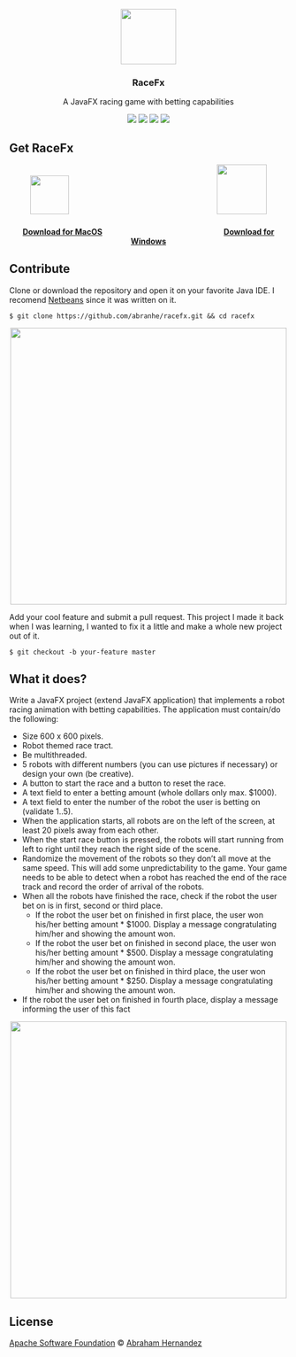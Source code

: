 
<p align="center">
  <img src="https://cdn.abranhe.com/projects/racefx/racefx.png" height="100">
  <h3 align="center">RaceFx</h3>
  <p align="center">A JavaFX racing game with betting capabilities<p>
	<p align="center"><a href="https://github.com/abranhe"><img src="https://abranhe.com/badge.svg"></a> <a href="https://cash.me/$abranhe"><img src="https://cdn.abranhe.com/badges/cash-me.svg"></a> <a href="https://www.patreon.com/abranhe"><img src="https://cdn.abranhe.com/badges/patreon.svg" /></a> <a href="https://paypal.me/abranhe/10"><img src="https://cdn.abranhe.com/badges/paypal.svg" /></a>

</p>

## Get RaceFx

<p align="center">
  <img src="https://upload.wikimedia.org/wikipedia/commons/thumb/f/fa/Apple_logo_black.svg/80px-Apple_logo_black.svg.png" height="70">                      
  <img src="https://images-wixmp-ed30a86b8c4ca887773594c2.wixmp.com/f/98c2d592-fb7a-4383-adf4-8fcea016dc75/d5kepm9-66efb2f9-b8f0-40c1-80f4-1c656fadad0a.png/v1/fill/w_894,h_894,strp/official_windows_8_logo_by_n_studios_2_d5kepm9-pre.png?token=eyJ0eXAiOiJKV1QiLCJhbGciOiJIUzI1NiJ9.eyJzdWIiOiJ1cm46YXBwOjdlMGQxODg5ODIyNjQzNzNhNWYwZDQxNWVhMGQyNmUwIiwiaXNzIjoidXJuOmFwcDo3ZTBkMTg4OTgyMjY0MzczYTVmMGQ0MTVlYTBkMjZlMCIsIm9iaiI6W1t7ImhlaWdodCI6Ijw9MTAwMCIsInBhdGgiOiJcL2ZcLzk4YzJkNTkyLWZiN2EtNDM4My1hZGY0LThmY2VhMDE2ZGM3NVwvZDVrZXBtOS02NmVmYjJmOS1iOGYwLTQwYzEtODBmNC0xYzY1NmZhZGFkMGEucG5nIiwid2lkdGgiOiI8PTEwMDAifV1dLCJhdWQiOlsidXJuOnNlcnZpY2U6aW1hZ2Uub3BlcmF0aW9ucyJdfQ.CqvRNi-nw9NhMOafdrdlveBP5w2O9dEbrY3QJgGW5oM" height="90">
  <h4 align="center"><a href="https://github.com/abranhe/racefx/releases/latest">Download for MacOS</a>                  <a href="https://github.com/abranhe/racefx/releases/latest">Download for Windows</a></h4>
</p>


## Contribute

Clone or download the repository and open it on your favorite Java IDE. I recomend [Netbeans](https://netbeans.org/) since it was written on it.

```
$ git clone https://github.com/abranhe/racefx.git && cd racefx

```

<p align="center">
	<img src="https://cdn.abranhe.com/projects/racefx/screenshot.png" height="500">
</p>

Add your cool feature and submit a pull request. This project I made it back when I was learning, I wanted to fix it a little and make a whole new project out of it.

```
$ git checkout -b your-feature master
```

## What it does?

Write a JavaFX project (extend JavaFX application) that implements a robot racing animation with betting capabilities. The application must contain/do the following:

- Size 600 x 600 pixels.
- Robot themed race tract.
- Be multithreaded.
- 5 robots with different numbers (you can use pictures if necessary) or design your own (be
creative).
- A button to start the race and a button to reset the race.
- A text field to enter a betting amount (whole dollars only max. $1000).
- A text field to enter the number of the robot the user is betting on (validate 1..5).
- When the application starts, all robots are on the left of the screen, at least 20 pixels away from
each other.
- When the start race button is pressed, the robots will start running from left to right until they
reach the right side of the scene.
- Randomize the movement of the robots so they don’t all move at the same speed. This will add
some unpredictability to the game. Your game needs to be able to detect when a robot has reached
the end of the race track and record the order of arrival of the robots.
- When all the robots have finished the race, check if the robot the user bet on is in first, second or
third place.
    - If the robot the user bet on finished in first place, the user won his/her betting amount *
$1000. Display a message congratulating him/her and showing the amount won.
    - If the robot the user bet on finished in second place, the user won his/her betting amount *
$500. Display a message congratulating him/her and showing the amount won.
    - If the robot the user bet on finished in third place, the user won his/her betting amount *
$250. Display a message congratulating him/her and showing the amount won.
- If the robot the user bet on finished in fourth place, display a message informing the user of this
fact


<p align="center">
	<img src="https://cdn.abranhe.com/projects/racefx/example.gif" height="500">
</p>

## License
 
[Apache Software Foundation](https://github.com/abranhe/RaceFx/blob/master/license) © [Abraham Hernandez](https://github.com/abranhe)
